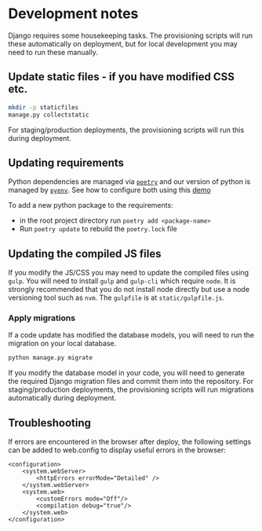 # Development notes


Django requires some housekeeping tasks. The provisioning scripts will run these automatically on deployment,
but for local development you may need to run these manually.


## Update static files - if you have modified CSS etc.

```bash
mkdir -p staticfiles
manage.py collectstatic
```

For staging/production deployments, the provisioning scripts will run this during deployment.


## Updating requirements
Python dependencies are managed via [`poetry`](https://python-poetry.org/docs/basic-usage/) and our version of python is managed by [`pyenv`](https://github.com/pyenv/pyenv). See how to configure both using this [demo](https://blog.jayway.com/2019/12/28/pyenv-poetry-saviours-in-the-python-chaos/py)

To add a new python package to the requirements:

* in the root project directory run `poetry add <package-name>`
* Run `poetry update` to rebuild the `poetry.lock` file


## Updating the compiled JS files

If you modify the JS/CSS you may need to update the compiled files using `gulp`.
You will need to install `gulp` and `gulp-cli` which require `node`. It is strongly recommended that you do not install node directly but use a node versioning tool such as `nvm`. The `gulpfile` is at `static/gulpfile.js`.



### Apply migrations

If a code update has modified the database models, you will need to run the migration on your local database.

```bash
python manage.py migrate
```

If you modify the database model in your code, you will need to generate the required Django migration files and commit them into the repository.
For staging/production deployments, the provisioning scripts will run migrations automatically during deployment.


## Troubleshooting

If errors are encountered in the browser after deploy, the following settings can be added to web.config to display useful errors in the browser:
```
<configuration>
    <system.webServer>
        <httpErrors errorMode="Detailed" />
    </system.webServer>
    <system.web>
        <customErrors mode="Off"/>
        <compilation debug="true"/>
    </system.web>
</configuration>
```
